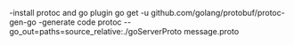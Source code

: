 -install protoc and go plugin
go get -u github.com/golang/protobuf/protoc-gen-go
-generate code
protoc --go_out=paths=source_relative:./goServerProto message.proto